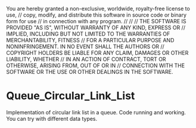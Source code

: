 You are hereby granted a non-exclusive, worldwide, royalty-free license to use,
// copy, modify, and distribute this software in source code or binary form for use
// in connection with any program.
//
//
// THE SOFTWARE IS PROVIDED "AS IS", WITHOUT WARRANTY OF ANY KIND, EXPRESS OR
// IMPLIED, INCLUDING BUT NOT LIMITED TO THE WARRANTIES OF MERCHANTABILITY, FITNESS
// FOR A PARTICULAR PURPOSE AND NONINFRINGEMENT. IN NO EVENT SHALL THE AUTHORS OR
// COPYRIGHT HOLDERS BE LIABLE FOR ANY CLAIM, DAMAGES OR OTHER LIABILITY, WHETHER
// IN AN ACTION OF CONTRACT, TORT OR OTHERWISE, ARISING FROM, OUT OF OR IN
// CONNECTION WITH THE SOFTWARE OR THE USE OR OTHER DEALINGS IN THE SOFTWARE.


# Queue_Circular_Link_List
Implementation of circular link list in a queue. Code running and working. You can try with different data types.
